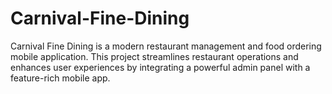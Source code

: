 # Carnival-Fine-Dining
Carnival Fine Dining is a modern restaurant management and food ordering mobile application. This project streamlines restaurant operations and enhances user experiences by integrating a powerful admin panel with a feature-rich mobile app.
